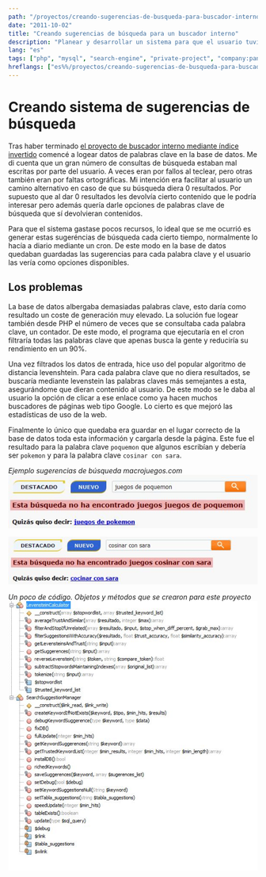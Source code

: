 ```yaml
---
path: "/proyectos/creando-sugerencias-de-busqueda-para-buscador-interno/"
date: "2011-10-02"
title: "Creando sugerencias de búsqueda para un buscador interno"
description: "Planear y desarrollar un sistema para que el usuario tuviera sugerencias de búsquera para la mayoría de palabras clave."
lang: "es"
tags: ["php", "mysql", "search-engine", "private-project", "company:panaworld"]
hreflangs: ["es%%/proyectos/creando-sugerencias-de-busqueda-para-buscador-interno/", "en%%/en/projects/creating-search-suggestion-for-a-search-engine/"]
---
```

# Creando sistema de sugerencias de búsqueda

Tras haber terminado [el proyecto de buscador interno mediante índice invertido](/proyectos/desarrollo-sistema-personalizado-busquedas/) comencé a logear datos de palabras clave en la base de datos. Me di cuenta que un gran número de consultas de búsqueda estaban mal escritas por parte del usuario. A veces eran por fallos al teclear, pero otras también eran por faltas ortográficas. Mi intención era facilitar al usuario un camino alternativo en caso de que su búsqueda diera 0 resultados. Por supuesto que al dar 0 resultados les devolvía cierto contenido que le podría interesar pero además quería darle opciones de palabras clave de búsqueda que sí devolvieran contenidos.

Para que el sistema gastase pocos recursos, lo ideal que se me ocurrió es generar estas sugeréncias de búsqueda cada cierto tiempo, normalmente lo hacía a diario mediante un cron. De este modo en la base de datos quedaban guardadas las sugerencias para cada palabra clave y el usuario las vería como opciones disponibles.

## Los problemas

La base de datos albergaba demasiadas palabras clave, esto daría como resultado un coste de generación muy elevado. La solución fue logear también desde PHP el número de veces que se consultaba cada palabra clave, un contador. De este modo, el programa que ejecutaría en el cron filtraría todas las palabras clave que apenas busca la gente y reduciría su rendimiento en un 90%.

Una vez filtrados los datos de entrada, hice uso del popular algoritmo de distancia levenshtein. Para cada palabra clave que no diera resultados, se buscaría mediante levenstein las palabras claves más semejantes a esta, asegurándome que dieran contenido al usuario. De este modo se le daba al usuario la opción de clicar a ese enlace como ya hacen muchos buscadores de páginas web tipo Google. Lo cierto es que mejoró las estadísticas de uso de la web.

Finalmente lo único que quedaba era guardar en el lugar correcto de la base de datos toda esta información y cargarla desde la página. Este fue el resultado para la palabra clave `poquemon` que algunos escribían y debería ser `pokemon` y para la palabra clave `cosinar con sara`.

*Ejemplo sugerencias de búsqueda macrojuegos.com*
![Sugerencias de búsqueda](sample1.jpg)

![Otra sugerencias de búsqueda](sample2.jpg)

*Un poco de código. Objetos y métodos que se crearon para este proyecto*
![Code example](code-involved.jpg)
